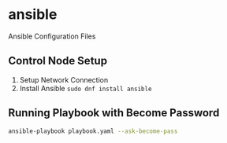 # ansible

Ansible Configuration Files

## Control Node Setup

1. Setup Network Connection
2. Install Ansible `sudo dnf install ansible`

## Running Playbook with Become Password

```bash
ansible-playbook playbook.yaml --ask-become-pass
```
